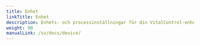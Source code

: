 ```yaml
---
title: Enhet
linkTitle: Enhet
description: Enhets- och processinställningar för din VitalControl-enhet
weight: 90
manualLink: /sv/docs/device/
---
```

<script>
  window.location.href = "/sv/docs/device/";
</script>
